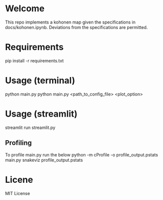 # Welcome
This repo implements a kohonen map given the specifications in docs/kohonen.ipynb.
Deviations from the specifications are permitted. 

# Requirements
pip install -r requirements.txt

# Usage (terminal)
python main.py 
python main.py <path_to_config_file> <plot_option>

# Usage (streamlit)
streamlit run streamlit.py

## Profiling
To profile main.py run the below
python -m cProfile -o profile_output.pstats main.py
snakeviz profile_output.pstats

# Licene
MIT License